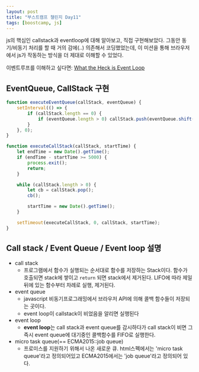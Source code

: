 ```yaml
---
layout: post
title: "부스트캠프 챌린지 Day11"
tags: [boostcamp, js]
---
```


js의 핵심인 callstack과 eventloop에 대해 알아보고, 직접 구현해보았다. 그동안 동기/비동기 처리를 할 때 거의 감에(..) 의존해서 코딩했었는데, 이 미션을 통해 브라우저에서 js가 작동하는 방식을 더 제대로 이해할 수 있었다.

이벤트루프를 이해하고 싶다면: [What the Heck is Event Loop](https://www.youtube.com/watch?v=8aGhZQkoFbQ)

## EventQueue, CallStack 구현

```js
function executeEventQueue(callStack, eventQueue) {
    setInterval(() => {
        if (callStack.length == 0) {
            if (eventQueue.length > 0) callStack.push(eventQueue.shift());
        }
    }, 0);
}

function executeCallStack(callStack, startTime) {
    let endTime = new Date().getTime();
    if (endTime - startTime >= 5000) {
        process.exit();
        return;
    }

    while (callStack.length > 0) {
        let cb = callStack.pop();
        cb();

        startTime = new Date().getTime();
    }

    setTimeout(executeCallStack, 0, callStack, startTime);
}
```

## Call stack / Event Queue / Event loop 설명

-   call stack
    -   프로그램에서 함수가 실행되는 순서대로 함수를 저장하는 Stack이다. 함수가 호출되면 stack에 쌓이고 `return` 되면 stack에서 제거된다. LIFO에 따라 제일 뒤에 있는 함수부터 차례로 실행, 제거된다.
-   event queue
    -   javascript 비동기프로그래밍에서 브라우저 API에 의해 콜백 함수들이 저장되는 곳이다.
    -   event loop이 callstack이 비었음을 알리면 실행된다
-   event loop
    -   **event loop**는 call stack과 event queue를 감시하다가 call stack이 비면 그 즉시 event queue에 대기중인 콜백함수를 FIFO로 실행한다.
-   micro task queue(== ECMA2015::job queue)
    -   프로미스를 지원하기 위해서 나온 새로운 큐. html스펙에서는 'micro task queue'라고 정의되어있고 ECMA2015에서는 'job queue'라고 정의되어 있다.
